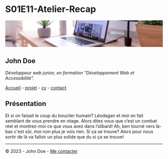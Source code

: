 # S01E11-Atelier-Recap

![desk banner](img/desk-banner.jpg)

## **John Doe**

*Développeur web junior, en formation "Développement Web et Accessibilité".*

[Accueil](README.md) - [projet](projet.md) - [cv](cv.md) - [contact](contact.md)

## Présentation

Et si on faisait le coup du bouclier humain? Léodagan et moi on fait semblant de vous prendre en otage. Alors dites vous que c’est un combat réel et montrez-moi ce que vous avez dans l’slibard! Ah, ben tourné vers là-bas c'est sûr, moi non plus je vois rien. Si ça se trouve? Alors pour nous sortir de là va falloir un plus solide que du si ça se trouve!

---

© 2023 - John Doe - [Me contacter](contact.md)
